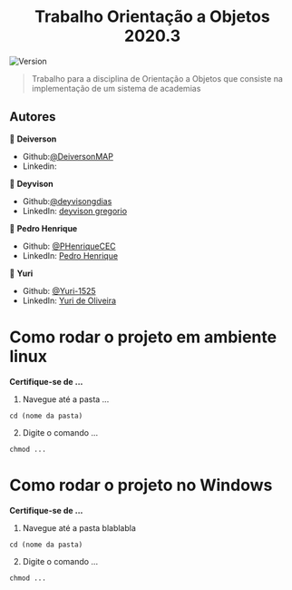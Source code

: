 <h1 align="center">Trabalho Orientação a Objetos 2020.3</h1>
<p>
  <img alt="Version" src="https://img.shields.io/badge/version-0.1.0-blue.svg?cacheSeconds=2592000" />
</p>

> Trabalho para a disciplina de Orientação a Objetos que consiste na implementação de um sistema de academias


## Autores

👤 **Deiverson**

* Github:[@DeiversonMAP](https://github.com/DeiversonMAP) 
* Linkedin: 


👤 **Deyvison**

* Github:[@deyvisongdias](https://github.com/deyvisongdias)
* LinkedIn: [deyvison gregorio](https://www.linkedin.com/in/deyvison-gregorio-435301207/)

👤 **Pedro Henrique**

* Github: [@PHenriqueCEC](https://github.com/PHenriqueCEC)
* LinkedIn: [Pedro Henrique](https://www.linkedin.com/in/pedro-henrique-77baa01a9/)

👤 **Yuri**

* Github: [@Yuri-1525](https://github.com/Yuri-1525)
* LinkedIn: [Yuri de Oliveira](https://www.linkedin.com/in/yuri-oliveira-635843204/)






# Como rodar o projeto em ambiente linux
**Certifique-se de ...**

1. Navegue até a pasta ...
```
cd (nome da pasta)
```

2. Digite o comando ...
```
chmod ...
```

# Como rodar o projeto no Windows
**Certifique-se de ...**

1. Navegue até a pasta blablabla
```
cd (nome da pasta)
```

2. Digite o comando ... 
```
chmod ...
```

